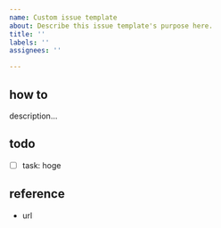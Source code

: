```yaml
---
name: Custom issue template
about: Describe this issue template's purpose here.
title: ''
labels: ''
assignees: ''

---
```


## how to
description...

## todo

- [ ] task: hoge

## reference
- url
